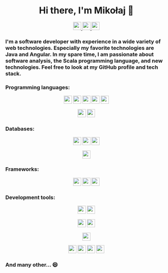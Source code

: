 
<h1 align='center'>
Hi there, I'm Mikołaj 👋
</h1>

<p align='center'>
  <a href="https://www.linkedin.com/in/mikolaj-bachorz">
    <img src="https://img.shields.io/badge/linkedin-%230077B5.svg?&style=for-the-badge&logo=linkedin&logoColor=white" height=25>
  </a>
  <a href="https://github.com/Mikbac">
    <img src="https://img.shields.io/badge/GitHub-%23181717.svg?&style=for-the-badge&logo=github&logoColor=white" height=25>
  </a>
  <a href="https://google.qwiklabs.com/public_profiles/1d03e1b4-5291-4f36-b462-a4c6882510ab">
    <img src="https://img.shields.io/badge/qwiklabs-%233680e3.svg?&style=for-the-badge&logo=qwiklabs&logoColor=%233680e3&labelColor=%23F5CD0E" height=25>
  </a>
</p>

### I'm a software developer with experience in a wide variety of web technologies. Especially my favorite technologies are Java and Angular. In my spare time, I am passionate about software analysis, the Scala programming language, and new technologies. Feel free to look at my GitHub profile and tech stack.

### Programming languages:

<p align='center'>
  <a>
    <img src="https://img.shields.io/badge/java-%23007396.svg?&style=for-the-badge&logo=java&logoColor=white" height=25>
  </a>
  <a>
    <img src="https://img.shields.io/badge/scala-%23DC322F.svg?&style=for-the-badge&logo=scala&logoColor=white" height=25>
  </a>     
  <a>
    <img src="https://img.shields.io/badge/python-%233776AB.svg?&style=for-the-badge&logo=python&logoColor=white" height=25>
  </a>
  <a>
    <img src="https://img.shields.io/badge/C++-%2300599C.svg?&style=for-the-badge&logo=c%2B%2B&logoColor=white" height=25>
  </a>
  <a>
    <img src="https://img.shields.io/badge/C-%23A8B9CC.svg?&style=for-the-badge&logo=c&logoColor=white" height=25>
  </a>
</p>

<p align='center'>
  <a>
    <img src="https://img.shields.io/badge/typescript-%23007ACC.svg?&style=for-the-badge&logo=typescript&logoColor=white" height=25>
  </a>
  <a>
    <img src="https://img.shields.io/badge/javascript-%23F7DF1E.svg?&style=for-the-badge&logo=javascript&logoColor=black" height=25>
  </a>
</p>

<p align='center'>
</p>


### Databases:
<p align='center'>  
  <a>
    <img src="https://img.shields.io/badge/mysql-%234479A1.svg?&style=for-the-badge&logo=mysql&logoColor=white" height=25>
  </a>
  <a>
    <img src="https://img.shields.io/badge/postgresql-%23336791.svg?&style=for-the-badge&logo=postgresql&logoColor=white" height=25>
  </a>
  <a>
    <img src="https://img.shields.io/badge/microsoft%20sql%20server-%23CC2927.svg?&style=for-the-badge&logo=microsoft-sql-server&logoColor=white" height=25>
  </a>
</p>
<p align='center'>  
  <a>
    <img src="https://img.shields.io/badge/firebase-%23FFCA28.svg?&style=for-the-badge&logo=firebase&logoColor=white" height=25>
  </a>
</p>

### Frameworks:
<p align='center'>
  <a>
    <img src="https://img.shields.io/badge/spring-%236DB33F.svg?&style=for-the-badge&logo=spring&logoColor=white" height=25>
  </a>   
  <a>
    <img src="https://img.shields.io/badge/hibernate-%23bbae79.svg?&style=for-the-badge&logo=hibernate&logoColor=white" height=25>
  </a> 
  <a>
    <img src="https://img.shields.io/badge/angular-%23DD0031.svg?&style=for-the-badge&logo=angular&logoColor=white" height=25>
  </a>   
</p>

### Development tools:
<p align='center'>  
  <a>
    <img src="https://img.shields.io/badge/intellij%20idea-%23000000.svg?&style=for-the-badge&logo=intellij-idea&logoColor=white" height=25>
  </a> 
  <a>
    <img src="https://img.shields.io/badge/visual%20studio%20code-%23007ACC.svg?&style=for-the-badge&logo=visual-studio-code&logoColor=white" height=25>
  </a> 
</p>

<p align='center'>   
  <a>
    <img src="https://img.shields.io/badge/swagger-%2385EA2D.svg?&style=for-the-badge&logo=swagger&logoColor=white" height=25>
  </a>
  <a>
    <img src="https://img.shields.io/badge/postman-%23FF6C37.svg?&style=for-the-badge&logo=postman&logoColor=white" height=25>
  </a> 
</p>

<p align='center'>   
  <a>
    <img src="https://img.shields.io/badge/git-%23F05032.svg?&style=for-the-badge&logo=git&logoColor=white" height=25>
  </a> 
</p>

<p align='center'>   
  <a>
    <img src="https://img.shields.io/badge/junit-%2325a162.svg?&style=for-the-badge&logo=junit&logoColor=white" height=25>
  </a> 
  <a>
    <img src="https://img.shields.io/badge/log4j2-%23e84c3d.svg?&style=for-the-badge&logo=log4j2&logoColor=white" height=25>
  </a> 
  <a>
    <img src="https://img.shields.io/badge/apache%20maven-%23C71A36.svg?&style=for-the-badge&logo=apache-maven&logoColor=white" height=25>
  </a> 
  <a>
    <img src="https://img.shields.io/badge/gradle-%2302303A.svg?&style=for-the-badge&logo=gradle&logoColor=white" height=25>
  </a> 
</p>

### And many other... 😄
<!--
[![Top Langs](https://github-readme-stats.vercel.app/api/top-langs/?username=mikbac&layout=compact)](https://github.com/anuraghazra/github-readme-stats)
-->

<!--
**Mikbac/mikbac** is a ✨ _special_ ✨ repository because its `README.md` (this file) appears on your GitHub profile.

Here are some ideas to get you started:

- 🔭 I’m currently working on ...
- 🌱 I’m currently learning ...
- 👯 I’m looking to collaborate on ...
- 🤔 I’m looking for help with ...                  
- 💬 Ask me about ...
- 📫 How to reach me: ...
- 😄 Pronouns: ...
- ⚡ Fun fact: ...
-->
